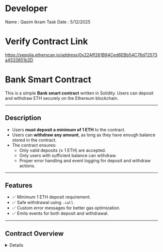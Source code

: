 # Developer

Name : Qasim Ikram
Task Date : 5/12/2025

# Verify Contract Link 
https://sepolia.etherscan.io/address/0x22Aff261B94Ced6EBb54C76d72573a4533851b2D

# Bank Smart Contract

This is a simple **Bank smart contract** written in Solidity. Users can deposit and withdraw ETH securely on the Ethereum blockchain.

---

## Description

- Users **must deposit a minimum of 1 ETH** to the contract.
- Users can **withdraw any amount**, as long as they have enough balance stored in the contract.
- The contract ensures:
  - Only valid deposits (≥ 1 ETH) are accepted.
  - Only users with sufficient balance can withdraw.
  - Proper error handling and event logging for deposit and withdraw actions.

---

## Features

- ✅ Minimum 1 ETH deposit requirement.
- ✅ Safe withdrawal using `.call`.
- ✅ Custom error messages for better gas optimization.
- ✅ Emits events for both deposit and withdrawal.

---

## Contract Overview

<details>

```solidity
// SPDX-License-Identifier: MIT
pragma solidity 0.8.28;

contract Bank {
    mapping(address => uint) public s_balance;

    error Bank__InvalidDeposite();
    error Bank__NotEnoughBalance();
    error Bank__WithdarwFailed();

    event Bank__Deposite(address indexed user, uint amount);
    event Bank__Withdraw(address indexed user, uint amount);

    function deposite() external payable {
        if (msg.value < 1 ether) {
            revert Bank__InvalidDeposite();
        }
        s_balance[msg.sender] += msg.value;
        emit Bank__Deposite(msg.sender, msg.value);
    }

    function withdraw(uint _amount) external {
        if (s_balance[msg.sender] < _amount) {
            revert Bank__NotEnoughBalance();
        }

        (bool success, ) = msg.sender.call{value: _amount}("");
        if (!success) {
            revert Bank__WithdarwFailed();
        }

        s_balance[msg.sender] -= _amount;
        emit Bank__Withdraw(msg.sender, _amount);
    }
}
```

</details>

